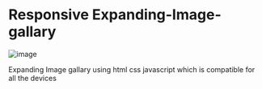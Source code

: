 # Responsive Expanding-Image-gallary

![image](https://github.com/tushargola1/Expanding-Image-gallary/assets/87809407/250c0d62-a332-4144-b40c-583d2b28ec12)

Expanding Image gallary using html css javascript which is compatible for all the devices
